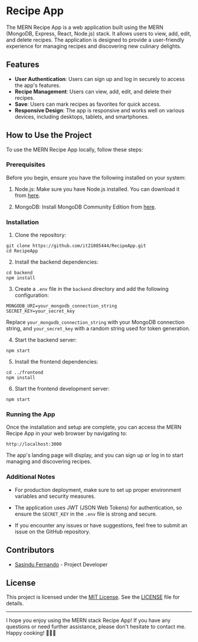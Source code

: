# Recipe App

The MERN Recipe App is a web application built using the MERN (MongoDB, Express, React, Node.js) stack. It allows users to view, add, edit, and delete recipes. The application is designed to provide a user-friendly experience for managing recipes and discovering new culinary delights.

## Features

- **User Authentication**: Users can sign up and log in securely to access the app's features.
- **Recipe Management**: Users can view, add, edit, and delete their recipes.
- **Save**: Users can mark recipes as favorites for quick access.
- **Responsive Design**: The app is responsive and works well on various devices, including desktops, tablets, and smartphones.

## How to Use the Project

To use the MERN Recipe App locally, follow these steps:

### Prerequisites

Before you begin, ensure you have the following installed on your system:

1. Node.js: Make sure you have Node.js installed. You can download it from [here](https://nodejs.org/).

2. MongoDB: Install MongoDB Community Edition from [here](https://www.mongodb.com/try/download/community).

### Installation

1. Clone the repository:

```
git clone https://github.com/it21085444/RecipeApp.git
cd RecipeApp
```

2. Install the backend dependencies:

```
cd backend
npm install
```

3. Create a `.env` file in the `backend` directory and add the following configuration:

```
MONGODB_URI=your_mongodb_connection_string
SECRET_KEY=your_secret_key
```

Replace `your_mongodb_connection_string` with your MongoDB connection string, and `your_secret_key` with a random string used for token generation.

4. Start the backend server:

```
npm start
```

5. Install the frontend dependencies:

```
cd ../frontend
npm install
```

6. Start the frontend development server:

```
npm start
```

### Running the App

Once the installation and setup are complete, you can access the MERN Recipe App in your web browser by navigating to:

```
http://localhost:3000
```

The app's landing page will display, and you can sign up or log in to start managing and discovering recipes.

### Additional Notes

- For production deployment, make sure to set up proper environment variables and security measures.

- The application uses JWT (JSON Web Tokens) for authentication, so ensure the `SECRET_KEY` in the `.env` file is strong and secure.

- If you encounter any issues or have suggestions, feel free to submit an issue on the GitHub repository.

## Contributors

- [Sasindu Fernando](https://github.com/it21085444) - Project Developer

## License

This project is licensed under the [MIT License](https://opensource.org/licenses/MIT). See the [LICENSE](https://github.com/machadop1407/MERN-Recipe-App/blob/main/LICENSE) file for details.

---

I hope you enjoy using the MERN stack Recipe App! If you have any questions or need further assistance, please don't hesitate to contact me. Happy cooking! 🍳🥗🍰
